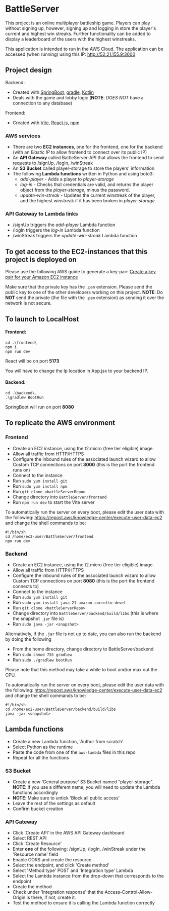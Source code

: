 # BattleServer
This project is an online multiplayer battleship game. Players can play without signing up, however, signing up and logging in store the player's current and highest win streaks. Further functionality can be added to display a leaderboard of the users with the highest winstreaks. 

This application is intended to run in the AWS Cloud. The application can be accessed (when running) using this IP: http://52.21.155.9:3000

## Project design
Backend: 
- Created with [SpringBoot](https://spring.io/projects/spring-boot), [gradle](https://gradle.org/), [Kotlin](https://kotlinlang.org)
- Deals with the game and lobby logic (**NOTE**: *DOES NOT* have a connection to any database)

Frontend:
- Created with [Vite](https://vite.dev/), [React.js](https://reactjs.org), [npm](https://www.npmjs.com/)

### AWS services
- There are two **EC2 instances**, one for the frontend, one for the backend (with an *Elastic IP* to allow frontend to connect over its public IP)
- An **API Gateway** called BattleServer-API that allows the frontend to send requests to /signUp, /logIn, /winStreak
- An **S3 Bucket** called player-storage to store the players' information
- The following **Lambda functions** written in Python and using boto3:
  - *add-player* - Adds a player to *player-storage*
  - *log-in* - Checks that credentials are valid, and returns the player object from the *player-storage*, minus the password.
  - *update-win-streak* - Updates the current winstreak of the player, and the highest winstreak if it has been broken in *player-storage*

### API Gateway to Lambda links
- /signUp triggers the *add-player* Lambda function
- /logIn triggers the *log-in* Lambda function
- /winStreak triggers the *update-win-streak* Lambda function

## To get access to the EC2-instances that this project is deployed on
Please use the following AWS guide to generate a key-pair: [Create a key pair for your Amazon EC2 instance](https://docs.aws.amazon.com/AWSEC2/latest/UserGuide/create-key-pairs.html)

Make sure that the private key has the `.pem` extension. Please send the public key to one of the other developers working on this project. **NOTE**: Do **NOT** send the private (the file with the `.pem` extension) as sending it over the network is not secure.
## To launch to LocalHost
#### Frontend:
```
cd .\frontend\
npm i
npm run dev
```
React will be on port **5173**

You will have to change the Ip location in App.jsx to your backend IP.

#### Backend:
```
cd .\backend\.
.\gradlew BootRun
```

SpringBoot will run on port **8080**

## To replicate the AWS environment
### Frontend
- Create an EC2 instance, using the t2.micro (free tier eligible) image.
- Allow all traffic from HTTP/HTTPS
- Configure the inbound rules of the associated launch wizard to allow Custom TCP connections on port **3000** (this is the port the frontend runs on)
- Connect to the instance
- Run `sudo yum install git`
- Run `sudo yum install npm`
- Run `git clone <battleServerRepo>`
- Change directory into `BattleServer/frontend`
- Run `npm run dev` to start the Vite server

To automatically run the server on every boot, please edit the user data with the following: https://repost.aws/knowledge-center/execute-user-data-ec2 and change the shell commands to be:
```
#!/bin/sh
cd /home/ec2-user/BattleServer/frontend
npm run dev
```

### Backend
- Create an EC2 instance, using the t2.micro (free tier eligible) image.
- Allow all traffic from HTTP/HTTPS
- Configure the inbound rules of the associated launch wizard to allow Custom TCP connections on port **8080** (this is the port the frontend connects to)
- Connect to the instance
- Run `sudo yum install git`
- Run `sudo yum install java-21-amazon-corretto-devel`
- Run `git clone <battleServerRepo>`
- Change directory into `BattleServer/backend/build/libs` (this is where the snapshot `.jar` file is)
- Run `sudo java -jar <snapshot>`

Alternatively, if the `.jar` file is not up to date, you can also run the backend by doing the following
- From the home directory, change directory to BattleServer/backend
- Run `sudo chmod 755 gradlew`
- Run `sudo ./gradlew bootRun`

Please note that this method may take a while to boot and/or max out the CPU.

To automatically run the server on every boot, please edit the user data with the following: https://repost.aws/knowledge-center/execute-user-data-ec2 and change the shell commands to be:
```
#!/bin/sh
cd /home/ec2-user/BattleServer/backend/build/libs
java -jar <snapshot>
```

## Lambda functions
- Create a new Lambda function, 'Author from scratch'
- Select Python as the runtime
- Paste the code from one of the `aws-lambda` files in this repo
- Repeat for all the functions

### S3 Bucket
- Create a new 'General purpose' S3 Bucket named "player-storage". **NOTE**: If you use a different name, you will need to update the Lambda functions accordingly
- **NOTE**: Make sure to untick 'Block all public access'
- Leave the rest of the settings as default
- Confirm bucket creation

### API Gateway
- Click 'Create API' in the AWS API Gateway dashboard
- Select REST API
- Click 'Create Resource'
- Enter **one** of the following: /signUp, /logIn, /winStreak under the 'Resource name' field
- Enable CORS and create the resource
- Select the endpoint, and click 'Create method'
- Select 'Method type' POST and 'Integration type' Lambda
- Select the Lambda instance from the drop-down that corresponds to the endpoint
- Create the method
- Check under 'Integration response' that the Access-Control-Allow-Origin is there, if not, create it.
- Test the method to ensure it is calling the Lambda function correctly
